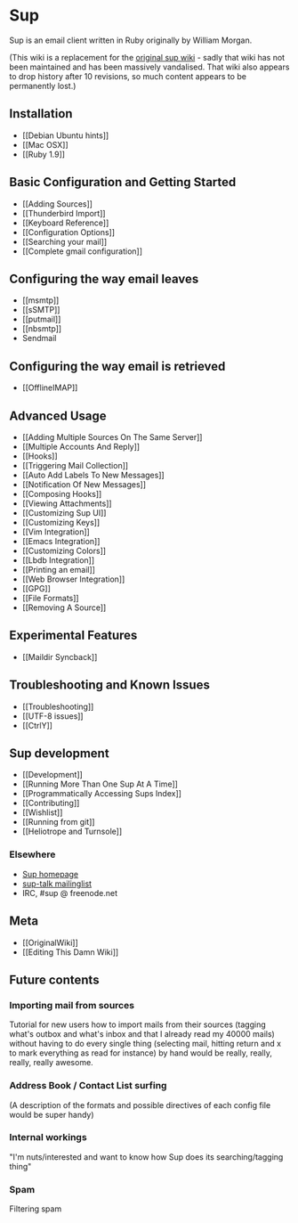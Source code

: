 # Sup

Sup is an email client written in Ruby originally by William Morgan.

(This wiki is a replacement for the [original sup wiki](http://sup.rubyforge.org/wiki/wiki.pl) - sadly that wiki has not been maintained and has been massively vandalised. That wiki also appears to drop history after 10 revisions, so much content appears to be permanently lost.)

## Installation

* [[Debian Ubuntu hints]]
* [[Mac OSX]]
* [[Ruby 1.9]]

## Basic Configuration and Getting Started

* [[Adding Sources]]
* [[Thunderbird Import]]
* [[Keyboard Reference]]
* [[Configuration Options]]
* [[Searching your mail]]
* [[Complete gmail configuration]]

## Configuring the way email leaves

* [[msmtp]]
* [[sSMTP]]
* [[putmail]]
* [[nbsmtp]]
* Sendmail

## Configuring the way email is retrieved

* [[OfflineIMAP]]

## Advanced Usage

* [[Adding Multiple Sources On The Same Server]]
* [[Multiple Accounts And Reply]]
* [[Hooks]]
* [[Triggering Mail Collection]]
* [[Auto Add Labels To New Messages]]
* [[Notification Of New Messages]]
* [[Composing Hooks]]
* [[Viewing Attachments]]
* [[Customizing Sup UI]]
* [[Customizing Keys]]
* [[Vim Integration]]
* [[Emacs Integration]]
* [[Customizing Colors]]
* [[Lbdb Integration]]
* [[Printing an email]]
* [[Web Browser Integration]]
* [[GPG]]
* [[File Formats]]
* [[Removing A Source]]

## Experimental Features

* [[Maildir Syncback]]

## Troubleshooting and Known Issues

* [[Troubleshooting]]
* [[UTF-8 issues]]
* [[CtrlY]]

## Sup development

* [[Development]]
* [[Running More Than One Sup At A Time]]
* [[Programmatically Accessing Sups Index]]
* [[Contributing]]
* [[Wishlist]]
* [[Running from git]]
* [[Heliotrope and Turnsole]]

### Elsewhere

* [Sup homepage](http://supmua.org/)
* [sup-talk mailinglist](https://groups.google.com/forum/?hl=en&fromgroups#!forum/sup-talk)
* IRC, #sup @ freenode.net

## Meta

* [[OriginalWiki]]
* [[Editing This Damn Wiki]]

## Future contents

### Importing mail from sources
Tutorial for new users how to import mails from their sources
(tagging what's outbox and what's inbox and that I already read my
40000 mails) without having to do every single thing (selecting
mail, hitting return and x to mark everything as read for instance)
by hand would be really, really, really, really awesome.

### Address Book / Contact List surfing
(A description of the formats and possible directives of each
config file would be super handy)

### Internal workings
"I'm nuts/interested and want to know how Sup does its searching/tagging thing"

### Spam
Filtering spam
